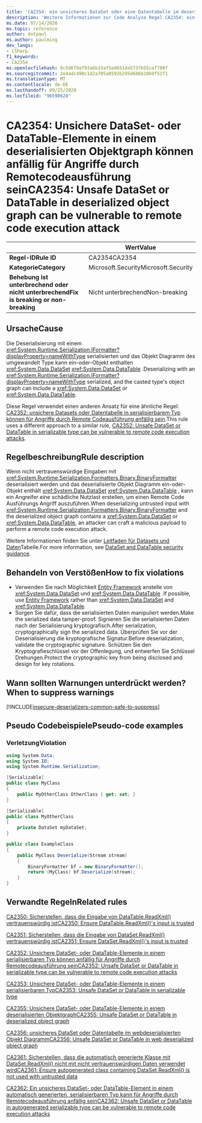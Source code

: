 ```yaml
---
title: 'CA2354: ein unsicheres DataSet oder eine Datentabelle im deserialisierten Objekt Diagramm kann für Angriffe durch Remote Codeausführung anfällig sein (Code Analyse).'
description: 'Weitere Informationen zur Code Analyse Regel CA2354: ein unsicheres DataSet oder eine Datentabelle im deserialisierten Objekt Diagramm kann für Angriffe durch Remote Codeausführung anfällig sein.'
ms.date: 07/14/2020
ms.topic: reference
author: dotpaul
ms.author: paulming
dev_langs:
- CSharp
f1_keywords:
- CA2354
ms.openlocfilehash: 8c5d6f0af93a6b33af5ed651da5737b55caf780f
ms.sourcegitcommit: 2e4adc490c1d2a705a0592b295d606b10b9f51f1
ms.translationtype: MT
ms.contentlocale: de-DE
ms.lasthandoff: 09/25/2020
ms.locfileid: "96590620"
---
```

# <a name="ca2354-unsafe-dataset-or-datatable-in-deserialized-object-graph-can-be-vulnerable-to-remote-code-execution-attack"></a><span data-ttu-id="75c0e-103">CA2354: Unsichere DataSet- oder DataTable-Elemente in einem deserialisierten Objektgraph können anfällig für Angriffe durch Remotecodeausführung sein</span><span class="sxs-lookup"><span data-stu-id="75c0e-103">CA2354: Unsafe DataSet or DataTable in deserialized object graph can be vulnerable to remote code execution attack</span></span>

| | <span data-ttu-id="75c0e-104">Wert</span><span class="sxs-lookup"><span data-stu-id="75c0e-104">Value</span></span> |
|-|-|
| <span data-ttu-id="75c0e-105">**Regel-ID**</span><span class="sxs-lookup"><span data-stu-id="75c0e-105">**Rule ID**</span></span> |<span data-ttu-id="75c0e-106">CA2354</span><span class="sxs-lookup"><span data-stu-id="75c0e-106">CA2354</span></span>|
| <span data-ttu-id="75c0e-107">**Kategorie**</span><span class="sxs-lookup"><span data-stu-id="75c0e-107">**Category**</span></span> |<span data-ttu-id="75c0e-108">Microsoft.Security</span><span class="sxs-lookup"><span data-stu-id="75c0e-108">Microsoft.Security</span></span>|
| <span data-ttu-id="75c0e-109">**Behebung ist unterbrechend oder nicht unterbrechend**</span><span class="sxs-lookup"><span data-stu-id="75c0e-109">**Fix is breaking or non-breaking**</span></span> |<span data-ttu-id="75c0e-110">Nicht unterbrechend</span><span class="sxs-lookup"><span data-stu-id="75c0e-110">Non-breaking</span></span>|

## <a name="cause"></a><span data-ttu-id="75c0e-111">Ursache</span><span class="sxs-lookup"><span data-stu-id="75c0e-111">Cause</span></span>

<span data-ttu-id="75c0e-112">Die Deserialisierung mit einem <xref:System.Runtime.Serialization.IFormatter?displayProperty=nameWithType> serialisierten und das Objekt Diagramm des umgewandelt Type kann ein-oder-Objekt enthalten <xref:System.Data.DataSet> <xref:System.Data.DataTable> .</span><span class="sxs-lookup"><span data-stu-id="75c0e-112">Deserializing with an <xref:System.Runtime.Serialization.IFormatter?displayProperty=nameWithType> serialized, and the casted type's object graph can include a <xref:System.Data.DataSet> or <xref:System.Data.DataTable>.</span></span>

<span data-ttu-id="75c0e-113">Diese Regel verwendet einen anderen Ansatz für eine ähnliche Regel: [CA2352: unsichere Datasets oder Datentabelle in serialisierbarem Typ können für Angriffe durch Remote Codeausführung anfällig sein](ca2352.md).</span><span class="sxs-lookup"><span data-stu-id="75c0e-113">This rule uses a different approach to a similar rule, [CA2352: Unsafe DataSet or DataTable in serializable type can be vulnerable to remote code execution attacks](ca2352.md).</span></span>

## <a name="rule-description"></a><span data-ttu-id="75c0e-114">Regelbeschreibung</span><span class="sxs-lookup"><span data-stu-id="75c0e-114">Rule description</span></span>

<span data-ttu-id="75c0e-115">Wenn nicht vertrauenswürdige Eingaben mit <xref:System.Runtime.Serialization.Formatters.Binary.BinaryFormatter> deserialisiert werden und das deserialisierte Objekt Diagramm ein-oder-Objekt enthält <xref:System.Data.DataSet> <xref:System.Data.DataTable> , kann ein Angreifer eine schädliche Nutzlast erstellen, um einen Remote Code Ausführungs Angriff auszuführen.</span><span class="sxs-lookup"><span data-stu-id="75c0e-115">When deserializing untrusted input with <xref:System.Runtime.Serialization.Formatters.Binary.BinaryFormatter> and the deserialized object graph contains a <xref:System.Data.DataSet> or <xref:System.Data.DataTable>, an attacker can craft a malicious payload to perform a remote code execution attack.</span></span>

<span data-ttu-id="75c0e-116">Weitere Informationen finden Sie unter [Leitfaden für Datasets und Daten](https://go.microsoft.com/fwlink/?linkid=2132227)Tabelle.</span><span class="sxs-lookup"><span data-stu-id="75c0e-116">For more information, see [DataSet and DataTable security guidance](https://go.microsoft.com/fwlink/?linkid=2132227).</span></span>

## <a name="how-to-fix-violations"></a><span data-ttu-id="75c0e-117">Behandeln von Verstößen</span><span class="sxs-lookup"><span data-stu-id="75c0e-117">How to fix violations</span></span>

- <span data-ttu-id="75c0e-118">Verwenden Sie nach Möglichkeit [Entity Framework](/ef/) anstelle von <xref:System.Data.DataSet> und <xref:System.Data.DataTable> .</span><span class="sxs-lookup"><span data-stu-id="75c0e-118">If possible, use [Entity Framework](/ef/) rather than <xref:System.Data.DataSet> and <xref:System.Data.DataTable>.</span></span>
- <span data-ttu-id="75c0e-119">Sorgen Sie dafür, dass die serialisierten Daten manipuliert werden.</span><span class="sxs-lookup"><span data-stu-id="75c0e-119">Make the serialized data tamper-proof.</span></span> <span data-ttu-id="75c0e-120">Signieren Sie die serialisierten Daten nach der Serialisierung kryptografisch.</span><span class="sxs-lookup"><span data-stu-id="75c0e-120">After serialization, cryptographically sign the serialized data.</span></span> <span data-ttu-id="75c0e-121">Überprüfen Sie vor der Deserialisierung die kryptografische Signatur.</span><span class="sxs-lookup"><span data-stu-id="75c0e-121">Before deserialization, validate the cryptographic signature.</span></span> <span data-ttu-id="75c0e-122">Schützen Sie den Kryptografieschlüssel vor der Offenlegung, und entwerfen Sie Schlüssel Drehungen.</span><span class="sxs-lookup"><span data-stu-id="75c0e-122">Protect the cryptographic key from being disclosed and design for key rotations.</span></span>

## <a name="when-to-suppress-warnings"></a><span data-ttu-id="75c0e-123">Wann sollten Warnungen unterdrückt werden?</span><span class="sxs-lookup"><span data-stu-id="75c0e-123">When to suppress warnings</span></span>

[!INCLUDE[insecure-deserializers-common-safe-to-suppress](~/includes/code-analysis/insecure-deserializers-common-safe-to-suppress.md)]

## <a name="pseudo-code-examples"></a><span data-ttu-id="75c0e-124">Pseudo Codebeispiele</span><span class="sxs-lookup"><span data-stu-id="75c0e-124">Pseudo-code examples</span></span>

### <a name="violation"></a><span data-ttu-id="75c0e-125">Verletzung</span><span class="sxs-lookup"><span data-stu-id="75c0e-125">Violation</span></span>

```csharp
using System.Data;
using System.IO;
using System.Runtime.Serialization;

[Serializable]
public class MyClass
{
    public MyOtherClass OtherClass { get; set; }
}

[Serializable]
public class MyOtherClass
{
    private DataSet myDataSet;
}

public class ExampleClass
{
    public MyClass Deserialize(Stream stream)
    {
        BinaryFormatter bf = new BinaryFormatter();
        return (MyClass) bf.Deserialize(stream);
    }
}
```

## <a name="related-rules"></a><span data-ttu-id="75c0e-126">Verwandte Regeln</span><span class="sxs-lookup"><span data-stu-id="75c0e-126">Related rules</span></span>

[<span data-ttu-id="75c0e-127">CA2350: Sicherstellen, dass die Eingabe von DataTable.ReadXml() vertrauenswürdig ist</span><span class="sxs-lookup"><span data-stu-id="75c0e-127">CA2350: Ensure DataTable.ReadXml()'s input is trusted</span></span>](ca2350.md)

[<span data-ttu-id="75c0e-128">CA2351: Sicherstellen, dass die Eingabe von DataSet.ReadXml() vertrauenswürdig ist</span><span class="sxs-lookup"><span data-stu-id="75c0e-128">CA2351: Ensure DataSet.ReadXml()'s input is trusted</span></span>](ca2351.md)

[<span data-ttu-id="75c0e-129">CA2352: Unsichere DataSet- oder DataTable-Elemente in einem serialisierbaren Typ können anfällig für Angriffe durch Remotecodeausführung sein</span><span class="sxs-lookup"><span data-stu-id="75c0e-129">CA2352: Unsafe DataSet or DataTable in serializable type can be vulnerable to remote code execution attacks</span></span>](ca2352.md)

[<span data-ttu-id="75c0e-130">CA2353: Unsichere DataSet- oder DataTable-Elemente in einem serialisierbaren Typ</span><span class="sxs-lookup"><span data-stu-id="75c0e-130">CA2353: Unsafe DataSet or DataTable in serializable type</span></span>](ca2353.md)

[<span data-ttu-id="75c0e-131">CA2355: Unsichere DataSet- oder DataTable-Elemente in einem deserialisierten Objektgraph</span><span class="sxs-lookup"><span data-stu-id="75c0e-131">CA2355: Unsafe DataSet or DataTable in deserialized object graph</span></span>](ca2355.md)

[<span data-ttu-id="75c0e-132">CA2356: unsicheres DataSet oder Datentabelle im webdeserialisierten Objekt Diagramm</span><span class="sxs-lookup"><span data-stu-id="75c0e-132">CA2356: Unsafe DataSet or DataTable in web deserialized object graph</span></span>](ca2356.md)

[<span data-ttu-id="75c0e-133">CA2361: Sicherstellen, dass die automatisch generierte Klasse mit DataSet.ReadXml() nicht mit nicht vertrauenswürdigen Daten verwendet wird</span><span class="sxs-lookup"><span data-stu-id="75c0e-133">CA2361: Ensure autogenerated class containing DataSet.ReadXml() is not used with untrusted data</span></span>](ca2361.md)

[<span data-ttu-id="75c0e-134">CA2362: Ein unsicheres DataSet- oder DataTable-Element in einem automatisch generierten, serialisierbaren Typ kann für Angriffe durch Remotecodeausführung anfällig sein</span><span class="sxs-lookup"><span data-stu-id="75c0e-134">CA2362: Unsafe DataSet or DataTable in autogenerated serializable type can be vulnerable to remote code execution attacks</span></span>](ca2362.md)
